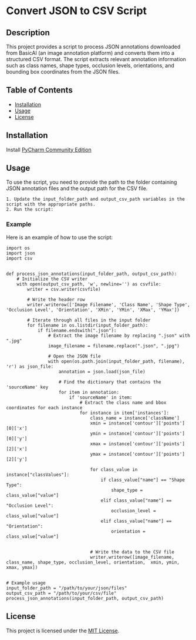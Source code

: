 
# Convert JSON to CSV Script
## Description
This project provides a script to process JSON annotations downloaded from BasicAI (an image annotation platform) and converts them into a structured CSV format. The script extracts relevant annotation information such as class names, shape types, occlusion levels, orientations, and bounding box coordinates from the JSON files.

## Table of Contents
- [Installation](#installation)
- [Usage](#usage)
- [License](#license)

## Installation
Install [PyCharm Community Edition](https://www.jetbrains.com/pycharm/download/?section=windows)

## Usage
To use the script, you need to provide the path to the folder containing JSON annotation files and the output path for the CSV file.

    1. Update the input_folder_path and output_csv_path variables in the script with the appropriate paths.
    2. Run the script:

### Example
Here is an example of how to use the script:

    import os
    import json
    import csv


    def process_json_annotations(input_folder_path, output_csv_path):
        # Initialize the CSV writer
        with open(output_csv_path, 'w', newline='') as csvfile:
            writer = csv.writer(csvfile)

            # Write the header row
            writer.writerow(['Image Filename', 'Class Name', 'Shape Type', 'Occlusion Level', 'Orientation', 'XMin', 'YMin', 'XMax', 'YMax'])

            # Iterate through all files in the input folder
            for filename in os.listdir(input_folder_path):
                if filename.endswith(".json"):
                    # Extract the image filename by replacing ".json" with ".jpg"
                    image_filename = filename.replace(".json", ".jpg")

                    # Open the JSON file
                    with open(os.path.join(input_folder_path, filename), 'r') as json_file:
                        annotation = json.load(json_file)

                        # Find the dictionary that contains the 'sourceName' key
                        for item in annotation:
                            if 'sourceName' in item:
                                # Extract the class name and bbox coordinates for each instance
                                for instance in item['instances']:
                                    class_name = instance['className']
                                    xmin = instance['contour']['points'][0]['x']
                                    ymin = instance['contour']['points'][0]['y']
                                    xmax = instance['contour']['points'][2]['x']
                                    ymax = instance['contour']['points'][2]['y']

                                    for class_value in instance["classValues"]:
                                        if class_value["name"] == "Shape Type":
                                            shape_type = class_value["value"]
                                        elif class_value["name"] == "Occlusion Level":
                                            occlusion_level = class_value["value"]
                                        elif class_value["name"] == "Orientation":
                                            orientation = class_value["value"]


                                    # Write the data to the CSV file
                                    writer.writerow([image_filename, class_name, shape_type, occlusion_level, orientation,  xmin, ymin, xmax, ymax])


    # Example usage
    input_folder_path = "/path/to/your/json/files"
    output_csv_path = "/path/to/your/csv/file"
    process_json_annotations(input_folder_path, output_csv_path)

## License
This project is licensed under the [MIT License](https://www.mit.edu/~amini/LICENSE.md).



